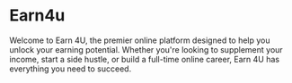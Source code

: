 # Earn4u
Welcome to Earn 4U, the premier online platform designed to help you unlock your earning potential. Whether you're looking to supplement your income, start a side hustle, or build a full-time online career, Earn 4U has everything you need to succeed.
